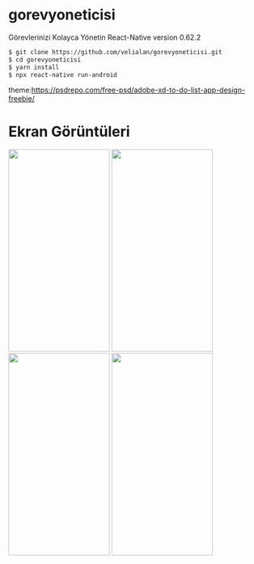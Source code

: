 # gorevyoneticisi
Görevlerinizi Kolayca Yönetin
React-Native version 0.62.2

```sh
$ git clone https://github.com/velialan/gorevyoneticisi.git
$ cd gorevyoneticisi
$ yarn install
$ npx react-native run-android
```
theme:https://psdrepo.com/free-psd/adobe-xd-to-do-list-app-design-freebie/ </br>
# Ekran Görüntüleri

<img src="https://velialan.com/velialan/gorevlist.jpeg" data-canonical-src="https://velialan.com/velialan/gorevlist.jpeg" width="200" height="400" />

<img src="https://velialan.com/velialan/silme.jpeg" data-canonical-src="https://velialan.com/velialan/silme.jpeg" width="200" height="400" />

<img src="https://velialan.com/velialan/gorevekle.jpeg" data-canonical-src="https://velialan.com/velialan/gorevekle.jpeg" width="200" height="400" />

<img src="https://velialan.com/velialan/gorevler.jpeg" data-canonical-src="https://velialan.com/velialan/gorevler.jpeg" width="200" height="400" />

